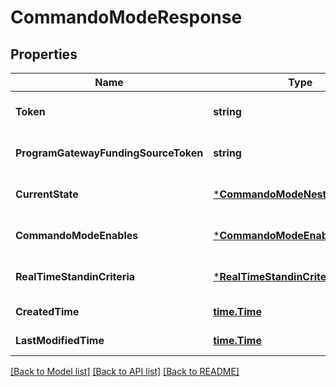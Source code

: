 # CommandoModeResponse

## Properties
Name | Type | Description | Notes
------------ | ------------- | ------------- | -------------
**Token** | **string** |  | [optional] [default to null]
**ProgramGatewayFundingSourceToken** | **string** |  | [optional] [default to null]
**CurrentState** | [***CommandoModeNestedTransition**](commando_mode_nested_transition.md) |  | [optional] [default to null]
**CommandoModeEnables** | [***CommandoModeEnables**](commando_mode_enables.md) |  | [optional] [default to null]
**RealTimeStandinCriteria** | [***RealTimeStandinCriteria**](real_time_standin_criteria.md) |  | [optional] [default to null]
**CreatedTime** | [**time.Time**](time.Time.md) | yyyy-MM-ddTHH:mm:ssZ | [default to null]
**LastModifiedTime** | [**time.Time**](time.Time.md) | yyyy-MM-ddTHH:mm:ssZ | [default to null]

[[Back to Model list]](../README.md#documentation-for-models) [[Back to API list]](../README.md#documentation-for-api-endpoints) [[Back to README]](../README.md)



